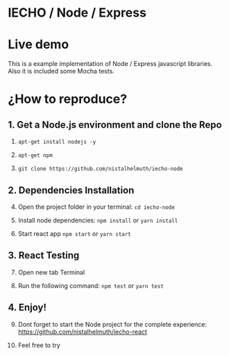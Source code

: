 
# IECHO / Node / Express

# Live demo

This is a example implementation of Node / Express javascript libraries. Also it is included some Mocha tests.

# ¿How to reproduce?

## 1. Get a Node.js environment and clone the Repo

1. `apt-get install nodejs -y`

2. `apt-get npm`

3. `git clone https://github.com/nistalhelmuth/iecho-node`

## 2. Dependencies Installation

4. Open the project folder in your terminal: `cd iecho-node`

5. Install node dependencies: `npm install` or `yarn install`

6. Start react app `npm start` or `yarn start`

## 3. React Testing

7. Open new tab Terminal

8. Run the following command: `npm test` or `yarn test`

## 4. Enjoy!

9. Dont forget to start the Node project for the complete experience: https://github.com/nistalhelmuth/iecho-react

10. Feel free to try
